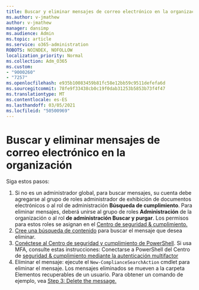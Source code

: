 ```yaml
---
title: Buscar y eliminar mensajes de correo electrónico en la organización
ms.author: v-jmathew
author: v-jmathew
manager: dansimp
ms.audience: Admin
ms.topic: article
ms.service: o365-administration
ROBOTS: NOINDEX, NOFOLLOW
localization_priority: Normal
ms.collection: Adm_O365
ms.custom:
- "9000260"
- "7257"
ms.openlocfilehash: e935b10083459b81fc58e12bb59c9511defefa6d
ms.sourcegitcommit: 78fe9f33438cb0c19f0dab31253b5853b73f4f47
ms.translationtype: MT
ms.contentlocale: es-ES
ms.lasthandoff: 03/05/2021
ms.locfileid: "50500969"
---
```

# <a name="search-for-and-delete-email-messages-in-your-organization"></a>Buscar y eliminar mensajes de correo electrónico en la organización

Siga estos pasos:

1. Si no es un administrador global, para buscar mensajes, su  cuenta debe agregarse al grupo de roles administrador de exhibición de documentos electrónicos o al rol de administración **Búsqueda de cumplimiento**. Para eliminar mensajes, deberá unirse al grupo de roles **Administración** de la organización o al rol **de administración Buscar y purgar**. Los permisos para estos roles se asignan en el [Centro de seguridad & cumplimiento.](https://protection.office.com)
2. [Cree una búsqueda de contenido](https://docs.microsoft.com/office365/securitycompliance/content-search) para buscar el mensaje que desea eliminar.
3. [Conéctese al Centro de seguridad y cumplimiento de PowerShell](https://docs.microsoft.com/powershell/exchange/office-365-scc/connect-to-scc-powershell/connect-to-scc-powershell). Si usa MFA, consulte estas instrucciones: Conectarse a PowerShell del Centro de [seguridad & cumplimiento mediante la autenticación multifactor](https://docs.microsoft.com/powershell/exchange/office-365-scc/connect-to-scc-powershell/mfa-connect-to-scc-powershell)
4. Eliminar el mensaje: ejecute el `New-ComplianceSearchAction` cmdlet para eliminar el mensaje. Los mensajes eliminados se mueven a la carpeta Elementos recuperables de un usuario. Para obtener un comando de ejemplo, vea [Step 3: Delete the message.](https://docs.microsoft.com/office365/securitycompliance/search-for-and-delete-messages-in-your-organization)
